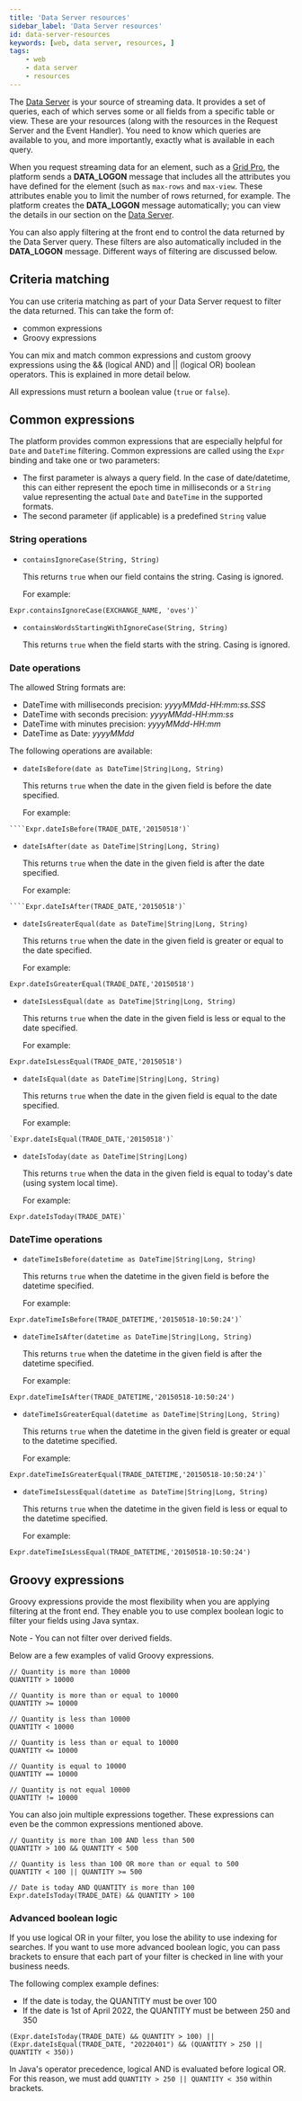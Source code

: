 ```yaml
---
title: 'Data Server resources'
sidebar_label: 'Data Server resources'
id: data-server-resources
keywords: [web, data server, resources, ]
tags:
    - web
    - data server
    - resources
---
```


The [Data Server](../../../server/data-server/introduction/) is your source of streaming data. It provides a set of queries, each of which serves some or all fields from a specific table or view. These are your resources (along with the resources in the Request Server and the Event Handler). You need to know which queries are available to you, and more importantly, exactly what is available in each query.

When you request streaming data for an element, such as a [Grid Pro](../../../web/web-components/grids/grid-pro/grid-pro-connected/#grid-pro-genesis-datasource), the platform sends a **DATA_LOGON** message that includes all the attributes you have defined for the element (such as `max-rows` and `max-view`. These attributes enable you to limit the number of rows returned, for example. The platform creates the **DATA_LOGON** message automatically; you can view the details in our section on the [Data Server](../../../server/data-server/advanced/#incoming-data_logon-messages).
 
You can also apply filtering at the front end to control the data returned by the Data Server query. These filters are also automatically included in the **DATA_LOGON** message. Different ways of filtering are discussed below.

## Criteria matching

You can use criteria matching as part of your Data Server request to filter the data returned. This can take the form of:

- common expressions
- Groovy expressions

You can mix and match common expressions and custom groovy expressions using the && (logical AND) and || (logical OR) boolean operators. This is explained in more detail below.

All expressions must return a boolean value (`true` or `false`).

## Common expressions

The platform provides common expressions that are especially helpful for `Date` and `DateTime` filtering. Common expressions are called using the `Expr` binding and take one or two parameters:

- The first parameter is always a query field. In the case of date/datetime, this can either represent the epoch time in milliseconds or a `String` value representing the actual `Date` and `DateTime` in the supported formats.
- The second parameter (if applicable) is a predefined `String` value

### String operations

- `containsIgnoreCase(String, String)`

    This returns `true` when our field contains the string. Casing is ignored.

    For example:
```
Expr.containsIgnoreCase(EXCHANGE_NAME, 'oves')`
```

- `containsWordsStartingWithIgnoreCase(String, String)`

  This returns `true` when the field starts with the string. Casing is ignored.

### Date operations

The allowed String formats are:
- DateTime with milliseconds precision: _yyyyMMdd-HH:mm:ss.SSS_
- DateTime with seconds precision: _yyyyMMdd-HH:mm:ss_
- DateTime with minutes precision: _yyyyMMdd-HH:mm_
- DateTime as Date: _yyyyMMdd_

The following operations are available:

- `dateIsBefore(date as DateTime|String|Long, String)`

    This returns `true` when the date in the given field is before the date specified.

    For example:
```
````Expr.dateIsBefore(TRADE_DATE,'20150518')`
```

- `dateIsAfter(date as DateTime|String|Long, String)`

    This returns `true` when the date in the given field is after the date specified.

    For example:

```
````Expr.dateIsAfter(TRADE_DATE,'20150518')`
```

- `dateIsGreaterEqual(date as DateTime|String|Long, String)`

    This returns `true` when the date in the given field is greater or equal to the date specified.

    For example:
```
Expr.dateIsGreaterEqual(TRADE_DATE,'20150518')
```

- `dateIsLessEqual(date as DateTime|String|Long, String)`
 
    This returns `true` when the date in the given field is less or equal to the date specified.

    For example:

```
Expr.dateIsLessEqual(TRADE_DATE,'20150518')
```

- `dateIsEqual(date as DateTime|String|Long, String)`

    This returns `true` when the date in the given field is equal to the date specified.

    For example:

```
`Expr.dateIsEqual(TRADE_DATE,'20150518')`
```

- `dateIsToday(date as DateTime|String|Long)`

    This returns `true` when the data in the given field is equal to today's date (using system local time).

    For example:
```
Expr.dateIsToday(TRADE_DATE)`
```

### DateTime operations

- `dateTimeIsBefore(datetime as DateTime|String|Long, String)`

  This returns `true` when the datetime in the given field is before the datetime specified.

  For example:

```
Expr.dateTimeIsBefore(TRADE_DATETIME,'20150518-10:50:24')`
```

- `dateTimeIsAfter(datetime as DateTime|String|Long, String)`

  This returns `true` when the datetime in the given field is after the datetime specified.

  For example:

```
Expr.dateTimeIsAfter(TRADE_DATETIME,'20150518-10:50:24')
```

- `dateTimeIsGreaterEqual(datetime as DateTime|String|Long, String)`

  This returns `true` when the datetime in the given field is greater or equal to the datetime specified.

  For example:
```
Expr.dateTimeIsGreaterEqual(TRADE_DATETIME,'20150518-10:50:24')`
```

- `dateTimeIsLessEqual(datetime as DateTime|String|Long, String)`

  This returns `true` when the datetime in the given field is less or equal to the datetime specified.

  For example:
```
Expr.dateTimeIsLessEqual(TRADE_DATETIME,'20150518-10:50:24')
```

## Groovy expressions

Groovy expressions provide the most flexibility when you are applying filtering at the front end. They enable you to use complex boolean logic to filter your fields using Java syntax.

Note - You can not filter over derived fields.

Below are a few examples of valid Groovy expressions.

```
// Quantity is more than 10000
QUANTITY > 10000

// Quantity is more than or equal to 10000
QUANTITY >= 10000

// Quantity is less than 10000
QUANTITY < 10000

// Quantity is less than or equal to 10000
QUANTITY <= 10000

// Quantity is equal to 10000
QUANTITY == 10000

// Quantity is not equal 10000
QUANTITY != 10000
```

You can also join multiple expressions together. These expressions can even be the common expressions mentioned above.

```
// Quantity is more than 100 AND less than 500
QUANTITY > 100 && QUANTITY < 500

// Quantity is less than 100 OR more than or equal to 500
QUANTITY < 100 || QUANTITY >= 500

// Date is today AND QUANTITY is more than 100
Expr.dateIsToday(TRADE_DATE) && QUANTITY > 100
```

### Advanced boolean logic
If you use logical OR in your filter, you lose the ability to use indexing for searches. If you want to use more advanced boolean logic, you can pass brackets to ensure that each part of your filter is checked in line with your business needs.

The following complex example defines:
- If the date is today, the QUANTITY must be over 100
- If the date is 1st of April 2022, the QUANTITY must be between 250 and 350

```
(Expr.dateIsToday(TRADE_DATE) && QUANTITY > 100) || (Expr.dateIsEqual(TRADE_DATE, "20220401") && (QUANTITY > 250 || QUANTITY < 350))
```

In Java's operator precedence, logical AND is evaluated before logical OR. For this reason, we must add `QUANTITY > 250 || QUANTITY < 350` within brackets.
